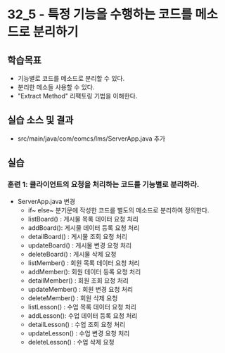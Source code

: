 # 32_5 - 특정 기능을 수행하는 코드를 메소드로 분리하기

## 학습목표

- 기능별로 코드를 메소드로 분리할 수 있다.
- 분리한 메소들 사용할 수 있다.
- "Extract Method" 리팩토링 기법을 이해한다.


## 실습 소스 및 결과

- src/main/java/com/eomcs/lms/ServerApp.java 추가

## 실습  

### 훈련 1: 클라이언트의 요청을 처리하는 코드를 기능별로 분리하라.

- ServerApp.java 변경
  - if~ else~ 분기문에 작성한 코드를 별도의 메소드로 분리하여 정의한다.
  - listBoard() : 게시물 목록 데이터 요청 처리
  - addBoard(): 게시물 데이터 등록 요청 처리
  - detailBoard() : 게시물 조회 요청 처리
  - updateBoard() : 게시물 변경 요청 처리
  - deleteBoard() : 게시물 삭제 요청
  - listMember() : 회원 목록 데이터 요청 처리
  - addMember(): 회원 데이터 등록 요청 처리
  - detailMember() : 회원 조회 요청 처리
  - updateMember() : 회원 변경 요청 처리
  - deleteMember() : 회원 삭제 요청
   - listLesson() : 수업 목록 데이터 요청 처리
  - addLesson(): 수업 데이터 등록 요청 처리
  - detailLesson() : 수업 조회 요청 처리
  - updateLesson() : 수업 변경 요청 처리
  - deleteLesson() : 수업 삭제 요청
  